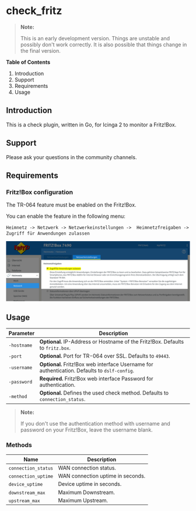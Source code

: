 # check_fritz

> **Note:**
>
> This is an early development version. Things are unstable and possibly don't work correctly.
> It is also possible that things change in the final version.

**Table of Contents**

1. Introduction
2. Support
3. Requirements
4. Usage

## Introduction

This is a check plugin, written in Go, for Icinga 2 to monitor a Fritz!Box.

## Support

Please ask your questions in the community channels.

## Requirements

### Fritz!Box configuration

The TR-064 feature must be enabled on the Fritz!Box.

You can enable the feature in the following menu:

```
Heimnetz -> Netzwerk -> Netzwerkeinstellungen ->  Heimnetzfreigaben -> Zugriff für Anwendungen zulassen
```

![Fritz!Box configuration](doc/images/fritzbox-configuration-tr064.png)

## Usage

| Parameter   | Description                                                                                   |
| ----------- | --------------------------------------------------------------------------------------------- |
| `-hostname` | **Optional.** IP-Address or Hostname of the Fritz!Box. Defaults to `fritz.box`.               |
| `-port`     | **Optional.** Port for TR-064 over SSL. Defaults to `49443`.                                  |
| `-username` | **Optional.** Fritz!Box web interface Username for authentication. Defaults to `dslf-config`. |
| `-password` | **Required.** Fritz!Box web interface Password for authentication.                            |
| `-method`   | **Optional.** Defines the used check method. Defaults to `connection_status`.                 |

> **Note:**
>
> If you don't use the authentication method with username and password on your Fritz!Box, leave the username blank.


### Methods

| Name                | Description                       |
| ------------------- | --------------------------------- |
| `connection_status` | WAN connection status.            |
| `connection_uptime` | WAN connection uptime in seconds. |
| `device_uptime`     | Device uptime in seconds.         |
| `downstream_max`    | Maximum Downstream.               |
| `upstream_max`      | Maximum Upstream.                 | 
